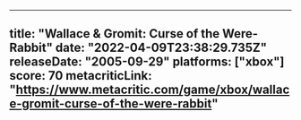 
---
title: "Wallace & Gromit: Curse of the Were-Rabbit"
date: "2022-04-09T23:38:29.735Z"
releaseDate: "2005-09-29"
platforms: ["xbox"]
score: 70
metacriticLink: "https://www.metacritic.com/game/xbox/wallace-gromit-curse-of-the-were-rabbit"
---
